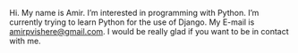 Hi. My name is Amir.
I’m interested in programming with Python.
I’m currently trying to learn Python for the use of Django.
My E-mail is amirpvishere@gmail.com.
I would be really glad if you want to be in contact with me.
